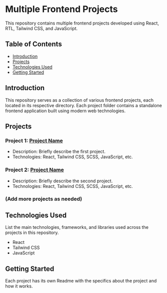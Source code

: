 # Multiple Frontend Projects

This repository contains multiple frontend projects developed using React, RTL, Tailwind CSS, and JavaScript.

## Table of Contents
- [Introduction](#introduction)
- [Projects](#projects)
- [Technologies Used](#technologies-used)
- [Getting Started](#getting-started)

## Introduction

This repository serves as a collection of various frontend projects, each located in its respective directory. Each project folder contains a standalone frontend application built using modern web technologies.

## Projects

### Project 1: [Project Name](/project1)
- Description: Briefly describe the first project.
- Technologies: React, Tailwind CSS, SCSS, JavaScript, etc.

### Project 2: [Project Name](/project2)
- Description: Briefly describe the second project.
- Technologies: React, Tailwind CSS, SCSS, JavaScript, etc.

### (Add more projects as needed)

## Technologies Used

List the main technologies, frameworks, and libraries used across the projects in this repository.

- React
- Tailwind CSS
- JavaScript

## Getting Started

Each project has its own Readme with the specifics about the project and how it works.

